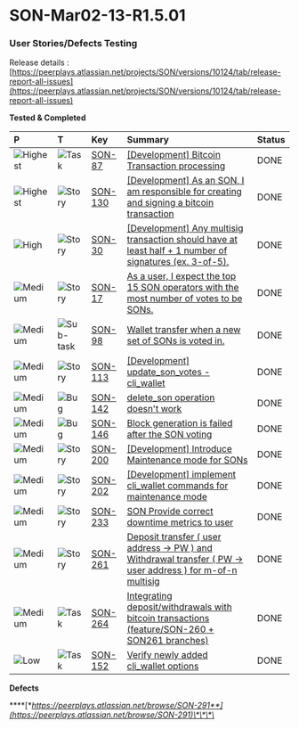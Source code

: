 # SON-Mar02-13-R1.5.01

### **User Stories/Defects Testing** <a id="SON-FEB18-FEB28-Peerplays-Release0.3Build2-UserStories/DefectsTesting"></a>

Release details : [https://peerplays.atlassian.net/projects/SON/versions/10124/tab/release-report-all-issues](https://peerplays.atlassian.net/projects/SON/versions/10124/tab/release-report-all-issues)

**Tested & Completed** 

| P | T | Key | Summary | Status |
| :--- | :--- | :--- | :--- | :--- |
| ![Highest](https://peerplays.atlassian.net/images/icons/priorities/highest.svg) | ![Task](https://peerplays.atlassian.net/secure/viewavatar?size=medium&avatarId=10318&avatarType=issuetype) | [SON-87](https://peerplays.atlassian.net/browse/SON-87) | [\[Development\] Bitcoin Transaction processing](https://peerplays.atlassian.net/browse/SON-87) | DONE |
| ![Highest](https://peerplays.atlassian.net/images/icons/priorities/highest.svg) | ![Story](https://peerplays.atlassian.net/secure/viewavatar?size=medium&avatarId=10315&avatarType=issuetype) | [SON-130](https://peerplays.atlassian.net/browse/SON-130) | [\[Development\] As an SON, I am responsible for creating and signing a bitcoin transaction](https://peerplays.atlassian.net/browse/SON-130) | DONE |
| ![High](https://peerplays.atlassian.net/images/icons/priorities/high.svg) | ![Story](https://peerplays.atlassian.net/secure/viewavatar?size=medium&avatarId=10315&avatarType=issuetype) | [SON-30](https://peerplays.atlassian.net/browse/SON-30) | [\[Development\] Any multisig transaction should have at least half + 1 number of signatures \(ex. 3-of-5\).](https://peerplays.atlassian.net/browse/SON-30) | DONE |
| ![Medium](https://peerplays.atlassian.net/images/icons/priorities/medium.svg) | ![Story](https://peerplays.atlassian.net/secure/viewavatar?size=medium&avatarId=10315&avatarType=issuetype) | [SON-17](https://peerplays.atlassian.net/browse/SON-17) | [As a user, I expect the top 15 SON operators with the most number of votes to be SONs.](https://peerplays.atlassian.net/browse/SON-17) | DONE |
| ![Medium](https://peerplays.atlassian.net/images/icons/priorities/medium.svg) | ![Sub-task](https://peerplays.atlassian.net/secure/viewavatar?size=medium&avatarId=10316&avatarType=issuetype) | [SON-98](https://peerplays.atlassian.net/browse/SON-98) | [Wallet transfer when a new set of SONs is voted in.](https://peerplays.atlassian.net/browse/SON-98) | DONE |
| ![Medium](https://peerplays.atlassian.net/images/icons/priorities/medium.svg) | ![Story](https://peerplays.atlassian.net/secure/viewavatar?size=medium&avatarId=10315&avatarType=issuetype) | [SON-113](https://peerplays.atlassian.net/browse/SON-113) | [\[Development\] update\_son\_votes - cli\_wallet](https://peerplays.atlassian.net/browse/SON-113) | DONE |
| ![Medium](https://peerplays.atlassian.net/images/icons/priorities/medium.svg) | ![Bug](https://peerplays.atlassian.net/secure/viewavatar?size=medium&avatarId=10303&avatarType=issuetype) | [SON-142](https://peerplays.atlassian.net/browse/SON-142) | [delete\_son operation doesn't work](https://peerplays.atlassian.net/browse/SON-142) | DONE |
| ![Medium](https://peerplays.atlassian.net/images/icons/priorities/medium.svg) | ![Bug](https://peerplays.atlassian.net/secure/viewavatar?size=medium&avatarId=10303&avatarType=issuetype) | [SON-146](https://peerplays.atlassian.net/browse/SON-146) | [Block generation is failed after the SON voting](https://peerplays.atlassian.net/browse/SON-146) | DONE |
| ![Medium](https://peerplays.atlassian.net/images/icons/priorities/medium.svg) | ![Story](https://peerplays.atlassian.net/secure/viewavatar?size=medium&avatarId=10315&avatarType=issuetype) | [SON-200](https://peerplays.atlassian.net/browse/SON-200) | [\[Development\] Introduce Maintenance mode for SONs](https://peerplays.atlassian.net/browse/SON-200) | DONE |
| ![Medium](https://peerplays.atlassian.net/images/icons/priorities/medium.svg) | ![Story](https://peerplays.atlassian.net/secure/viewavatar?size=medium&avatarId=10315&avatarType=issuetype) | [SON-202](https://peerplays.atlassian.net/browse/SON-202) | [\[Development\] implement cli\_wallet commands for maintenance mode](https://peerplays.atlassian.net/browse/SON-202) | DONE |
| ![Medium](https://peerplays.atlassian.net/images/icons/priorities/medium.svg) | ![Story](https://peerplays.atlassian.net/secure/viewavatar?size=medium&avatarId=10315&avatarType=issuetype) | [SON-233](https://peerplays.atlassian.net/browse/SON-233) | [SON Provide correct downtime metrics to user](https://peerplays.atlassian.net/browse/SON-233) | DONE |
| ![Medium](https://peerplays.atlassian.net/images/icons/priorities/medium.svg) | ![Story](https://peerplays.atlassian.net/secure/viewavatar?size=medium&avatarId=10315&avatarType=issuetype) | [SON-261](https://peerplays.atlassian.net/browse/SON-261) | [Deposit transfer \( user address -&gt; PW \) and Withdrawal transfer \( PW -&gt; user address \) for m-of-n multisig](https://peerplays.atlassian.net/browse/SON-261) | DONE |
| ![Medium](https://peerplays.atlassian.net/images/icons/priorities/medium.svg) | ![Task](https://peerplays.atlassian.net/secure/viewavatar?size=medium&avatarId=10318&avatarType=issuetype) | [SON-264](https://peerplays.atlassian.net/browse/SON-264) | [Integrating deposit/withdrawals with bitcoin transactions \(feature/SON-260 + SON261 branches\)](https://peerplays.atlassian.net/browse/SON-264) | DONE |
| ![Low](https://peerplays.atlassian.net/images/icons/priorities/low.svg) | ![Task](https://peerplays.atlassian.net/secure/viewavatar?size=medium&avatarId=10318&avatarType=issuetype) | [SON-152](https://peerplays.atlassian.net/browse/SON-152) | [Verify newly added cli\_wallet options](https://peerplays.atlassian.net/browse/SON-152) | DONE |

  
**Defects**

\*\*\*\*[**https://peerplays.atlassian.net/browse/SON-291**](https://peerplays.atlassian.net/browse/SON-291)\*\*\*\*

